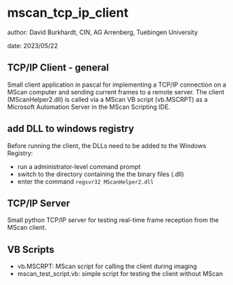 # mscan_tcp_ip_client

author: David Burkhardt, CIN, AG Arrenberg, Tuebingen University

date: 2023/05/22

## TCP/IP Client - general
Small client application in pascal for implementing a TCP/IP connection on a MScan computer and sending current frames to a remote server. 
The client (MScanHelper2.dll) is called via a MScan VB script (vb.MSCRPT) as a Microsoft Automation Server in the MScan Scripting IDE.

## add DLL to  windows registry
Before running the client, the DLLs need to be added to the Windows Registry:
- run a administrator-level command prompt
- switch to the directory containing the the binary files (.dll)
- enter the command <code>regsvr32 MScanHelper2.dll</code>

## TCP/IP Server
Small python TCP/IP server for testing real-time frame reception from the MScan client.

## VB Scripts
- vb.MSCRPT: MScan script for calling the client during imaging
- mscan_test_script.vb: simple script for testing the client without MScan
